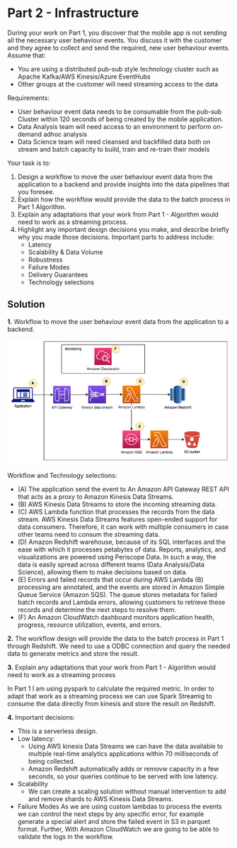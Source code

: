 # Part 2 - Infrastructure

During your work on Part 1, you discover that the mobile app is not sending all the necessary user behaviour events. You discuss it with the customer and they agree to collect and send the required, new user behaviour events.
Assume that:
- You are using a distributed pub-sub style technology cluster such as Apache Kafka/AWS Kinesis/Azure EventHubs 
- Other groups at the customer will need streaming access to the data

Requirements:

- User behaviour event data needs to be consumable from the pub-sub Cluster within 120 seconds of being created by the mobile application.
- Data Analysis team will need access to an environment to perform on-demand adhoc analysis
- Data Science team will need cleansed and backfilled data both on stream and batch capacity to build, train and re-train their models 

Your task is to: 
1. Design a workflow to move the user behaviour event data from the application to a backend and provide insights into the data pipelines that you foresee.
2. Explain how the workflow would provide the data to the batch process in Part 1 Algorithm. 
3. Explain any adaptations that your work from Part 1 - Algorithm would need to work as a streaming process.
4. Highlight any important design decisions you make, and describe briefly why you made those decisions. Important parts to address include:
    - Latency
    - Scalability & Data Volume
    - Robustness
    - Failure Modes
    - Delivery Guarantees
    - Technology selections

## Solution
**1.** Workflow to move the user behaviour event data from the application to a backend.

![diagram](diagram.png)

Workflow and Technology selections:
- (A) The application send the event to An Amazon API Gateway REST API that acts as a proxy to Amazon Kinesis Data Streams.
- (B) AWS Kinesis Data Streams to store the incoming streaming data.
- (C) AWS Lambda function that processes the records from the data stream. AWS Kinesis Data Streams features open-ended support for data consumers. Therefore, it can work with multiple consumers in case other teams need to consum the streaming data.
- (D) Amazon Redshift warehouse, because of its SQL interfaces and the ease with which it processes petabytes of data. Reports, analytics, and visualizations are powered using Periscope Data. In such a way, the data is easily spread across different teams (Data Analysis/Data Science), allowing them to make decisions based on data.
- (E) Errors and failed records that occur during AWS Lambda (B) processing are annotated, and the events are stored in Amazon Simple Queue Service (Amazon SQS). The queue stores metadata for failed batch records and Lambda errors, allowing customers to retrieve these records and determine the next steps to resolve them.
- (F) An Amazon CloudWatch dashboard monitors application health, progress, resource utilization, events, and errors. 

**2.** The workflow design will provide the data to the batch process in Part 1 through Redshift. We need to use a ODBC connection and query the needed data to generate metrics and store the result.

**3.** Explain any adaptations that your work from Part 1 - Algorithm would need to work as a streaming process

In Part 1 I am using pyspark to calculate the required metric. In order to adapt that work as a streaming process we can use Spark Streamig to consume the data directly from kinesis and store the result on Redshift.

**4.** Important decisions:
- This is a serverless design.
- Low latency:
    - Using AWS kinesis Data Streams we can have the data available to multiple real-time analytics applications within 70 milliseconds of being collected.
    - Amazon Redshift automatically adds or removw capacity in a few seconds, so your queries continue to be served with low latency. 
- Scalability
    - We can create a scaling solution without manual intervention to add and remove shards to AWS Kinesis Data Streams.
- Failure Modes
    As we are using custom lambdas to process the events we can control the next steps by any specific error, for example generate a special alert and store the failed event in S3 in parquet format. Further, With Amazon CloudWatch we are going to be able to validate the logs in the workflow.

